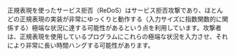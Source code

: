 
正規表現を使ったサービス拒否（ReDoS）はサービス拒否攻撃であり、ほとんどの正規表現の実装が非常にゆっくりと動作する（入力サイズに指数関数的に関係する）極端な状況に達する可能性があるという点を利用しています。攻撃者は、正規表現を使用しているプログラムにこれらの極端な状況を入力させ、それにより非常に長い時間ハングする可能性があります。
